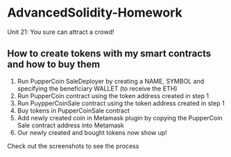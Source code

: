 # AdvancedSolidity-Homework
Unit 21: You sure can attract a crowd!

## How to create tokens with my smart contracts and how to buy them

1. Run PupperCoin SaleDeployer by creating a NAME, SYMBOL and specifying the beneficiary WALLET (to receive the ETH)
2. Run PupperCoin contract using the token address created in step 1
3. Run PuypperCoinSale contract using the token address created in step 1
4. Buy tokens in PupperCoinSale contract
5. Add newly created coin in Metamask plugin by copying the PupperCoin Sale contract address into Metamask
6. Our newly created and bought tokens now show up!

Check out the screenshots to see the process 
